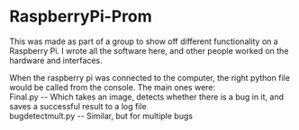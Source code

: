 # RaspberryPi-Prom

This was made as part of a group to show off different functionality on a Raspberry Pi. I wrote all the software here, and  other people worked on the hardware and interfaces.

When the raspberry pi was connected to the computer, the right python file would be called from the console. The main ones were: <br>
Final.py -- Which takes an image, detects whether there is a bug in it, and saves a successful result to a log file <br>
bugdetectmult.py -- Similar, but for multiple bugs <br>


